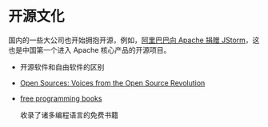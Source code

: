 # 开源文化


国内的一些大公司也开始拥抱开源，例如，[阿里巴巴向 Apache 捐赠 JStorm](http://www.csdn.net/article/2015-11-19/2826261#0-tsina-1-44714-397232819ff9a47a7b7e80a40613cfe1)，这也是中国第一个进入 Apache 核心产品的开源项目。



- 开源软件和自由软件的区别

- [Open Sources: Voices from the Open Source Revolution](http://www.oreilly.com/openbook/opensources/book/)

- [free programming books](https://github.com/vhf/free-programming-books)

    收录了诸多编程语言的免费书籍


